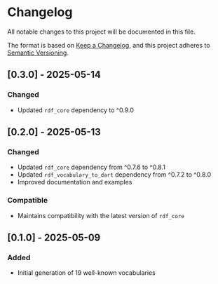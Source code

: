 # Changelog

All notable changes to this project will be documented in this file.

The format is based on [Keep a Changelog](https://keepachangelog.com/en/1.0.0/),
and this project adheres to [Semantic Versioning](https://semver.org/spec/v2.0.0.html).

## [0.3.0] - 2025-05-14

### Changed
- Updated `rdf_core` dependency to ^0.9.0

## [0.2.0] - 2025-05-13

### Changed
- Updated `rdf_core` dependency from ^0.7.6 to ^0.8.1
- Updated `rdf_vocabulary_to_dart` dependency from ^0.7.2 to ^0.8.0
- Improved documentation and examples

### Compatible
- Maintains compatibility with the latest version of `rdf_core`

## [0.1.0] - 2025-05-09

### Added
- Initial generation of 19 well-known vocabularies
